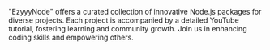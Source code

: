 "EzyyyNode" offers a curated collection of innovative Node.js packages for diverse projects. Each project is accompanied by a detailed YouTube tutorial, fostering learning and community growth. Join us in enhancing coding skills and empowering others.
